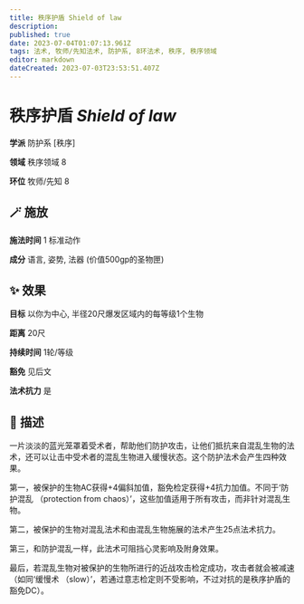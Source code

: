 ```yaml
---
title: 秩序护盾 Shield of law
description: 
published: true
date: 2023-07-04T01:07:13.961Z
tags: 法术, 牧师/先知法术, 防护系, 8环法术, 秩序, 秩序领域
editor: markdown
dateCreated: 2023-07-03T23:53:51.407Z
---
```


# **秩序护盾** *Shield of law*

**学派** 防护系 \[秩序\] 

**领域** 秩序领域 8

**环位** 牧师/先知 8

## 🪄 施放

**施法时间** 1 标准动作

**成分** 语言, 姿势, 法器 (价值500gp的圣物匣)

## ✨ 效果 

**目标** 以你为中心, 半径20尺爆发区域内的每等级1个生物 

**距离** 20尺  

**持续时间** 1轮/等级 

**豁免** 见后文

**法术抗力** 是

## 📖 描述

一片淡淡的蓝光笼罩着受术者，帮助他们防护攻击，让他们抵抗来自混乱生物的法术，还可以让击中受术者的混乱生物进入缓慢状态。这个防护法术会产生四种效果。

第一，被保护的生物AC获得+4偏斜加值，豁免检定获得+4抗力加值。不同于‘防护混乱 （protection from chaos）’，这些加值适用于所有攻击，而非针对混乱生物。

第二，被保护的生物对混乱法术和由混乱生物施展的法术产生25点法术抗力。

第三，和防护混乱一样，此法术可阻挡心灵影响及附身效果。

最后，若混乱生物对被保护的生物所进行的近战攻击检定成功，攻击者就会被减速 （如同‘缓慢术 （slow）’，若通过意志检定则不受影响，不过对抗的是秩序护盾的豁免DC）。
    